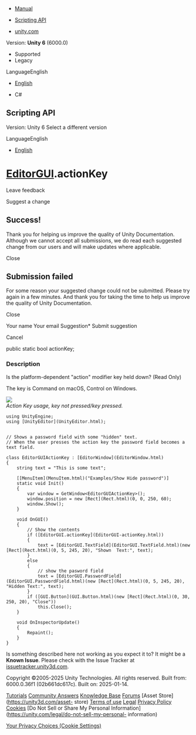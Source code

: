 [ ]()

  * [Manual](../Manual/index.html)
  * [Scripting API](../ScriptReference/index.html)

  * [unity.com](https://unity.com/)

Version: **Unity 6** (6000.0)

  * Supported
  * Legacy

LanguageEnglish

  * [English]()

  * C#

[ ](https://docs.unity3d.com)

## Scripting API

Version: Unity 6 Select a different version

LanguageEnglish

  * [English]()

#  [EditorGUI](EditorGUI.html).actionKey

Leave feedback

Suggest a change

## Success!

Thank you for helping us improve the quality of Unity Documentation. Although
we cannot accept all submissions, we do read each suggested change from our
users and will make updates where applicable.

Close

## Submission failed

For some reason your suggested change could not be submitted. Please <a>try
again</a> in a few minutes. And thank you for taking the time to help us
improve the quality of Unity Documentation.

Close

Your name Your email Suggestion* Submit suggestion

Cancel

[ ]()

public static bool actionKey;

### Description

Is the platform-dependent "action" modifier key held down? (Read Only)

The key is Command on macOS, Control on Windows.  
  
![](../StaticFiles/ScriptRefImages/EditorGUIActionKey.png)  
_Action Key usage, key not pressed/key pressed._

    
    
    using UnityEngine;
    using [UnityEditor](UnityEditor.html);  
      
    
    // Shows a password field with some "hidden" text.
    // When the user presses the action key the password field becomes a text field.  
      
    class EditorGUIActionKey : [EditorWindow](EditorWindow.html)
    {
        string text = "This is some text";  
      
        [[MenuItem](MenuItem.html)("Examples/Show Hide password")]
        static void Init()
        {
            var window = GetWindow<EditorGUIActionKey>();
            window.position = new [Rect](Rect.html)(0, 0, 250, 60);
            window.Show();
        }  
      
        void OnGUI()
        {
            // Show the contents
            if ([EditorGUI.actionKey](EditorGUI-actionKey.html))
            {
                text = [EditorGUI.TextField](EditorGUI.TextField.html)(new [Rect](Rect.html)(0, 5, 245, 20), "Shown  Text:", text);
            }
            else
            {
                // show the pasword field
                text = [EditorGUI.PasswordField](EditorGUI.PasswordField.html)(new [Rect](Rect.html)(0, 5, 245, 20), "Hidden Text:", text);
            }
            if ([GUI.Button](GUI.Button.html)(new [Rect](Rect.html)(0, 30, 250, 20), "Close"))
                this.Close();
        }  
      
        void OnInspectorUpdate()
        {
            Repaint();
        }
    }
    

Is something described here not working as you expect it to? It might be a
**Known Issue**. Please check with the Issue Tracker at
[issuetracker.unity3d.com](https://issuetracker.unity3d.com).

Copyright ©2005-2025 Unity Technologies. All rights reserved. Built from:
6000.0.36f1 (02b661dc617c). Built on: 2025-01-14.

[Tutorials](https://unity3d.com/learn) [Community
Answers](https://answers.unity3d.com) [Knowledge
Base](https://support.unity3d.com/hc/en-us)
[Forums](https://forum.unity3d.com) [Asset Store](https://unity3d.com/asset-
store) [Terms of use](https://docs.unity3d.com/Manual/TermsOfUse.html)
[Legal](https://unity.com/legal) [Privacy
Policy](https://unity.com/legal/privacy-policy)
[Cookies](https://unity.com/legal/cookie-policy) [Do Not Sell or Share My
Personal Information](https://unity.com/legal/do-not-sell-my-personal-
information)

[Your Privacy Choices (Cookie Settings)](javascript:void\(0\);)


